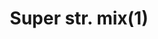 ---
layout: item
title: Super str. mix(1)
item-id: 11487
datatable: true
id: 11487
name: "Super str. mix(1)"
members: true
lowalch: 44
highalch: 66
examine: "One dose of fishy super Strength potion."
monsters:
  - id: 5566
    name: "Ferocious barbarian spirit"
    members: true
    combat_level: 166
    wiki_url: "https://oldschool.runescape.wiki/w/Ferocious_barbarian_spirit"
    drops:
      - quantity: "1"
        rarity: 0.015625
    image: "https://oldschool.runescape.wiki/images/thumb/d/dd/Ferocious_barbarian_spirit.png/200px-Ferocious_barbarian_spirit.png?ccb32"
---